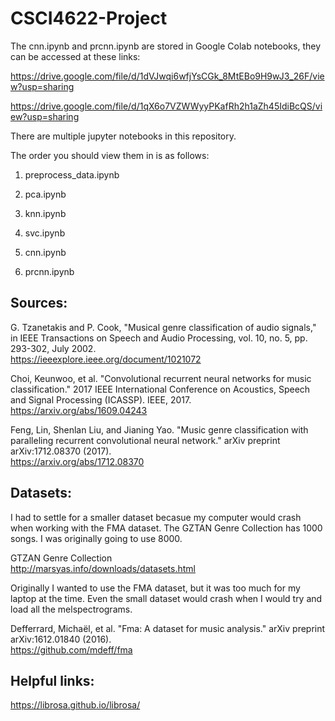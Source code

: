 # CSCI4622-Project

The cnn.ipynb and prcnn.ipynb are stored in Google Colab notebooks, they can be accessed at these links:

https://drive.google.com/file/d/1dVJwqi6wfjYsCGk_8MtEBo9H9wJ3_26F/view?usp=sharing

https://drive.google.com/file/d/1qX6o7VZWWyyPKafRh2h1aZh45IdiBcQS/view?usp=sharing

There are multiple jupyter notebooks in this repository.

The order you should view them in is as follows:

1. preprocess_data.ipynb

2. pca.ipynb

3. knn.ipynb

4. svc.ipynb

5. cnn.ipynb

6. prcnn.ipynb

## Sources:

G. Tzanetakis and P. Cook, "Musical genre classification of audio signals," in IEEE Transactions on Speech and Audio Processing, vol. 10, no. 5, pp. 293-302, July 2002. \
https://ieeexplore.ieee.org/document/1021072

Choi, Keunwoo, et al. "Convolutional recurrent neural networks for music classification." 2017 IEEE International Conference on Acoustics, Speech and Signal Processing (ICASSP). IEEE, 2017. \
https://arxiv.org/abs/1609.04243

Feng, Lin, Shenlan Liu, and Jianing Yao. "Music genre classification with paralleling recurrent convolutional neural network." arXiv preprint arXiv:1712.08370 (2017). \
https://arxiv.org/abs/1712.08370

## Datasets:

I had to settle for a smaller dataset becasue my computer would crash when working with the FMA dataset. The GZTAN Genre Collection has 1000 songs. I was originally going to use 8000.

GTZAN Genre Collection \
http://marsyas.info/downloads/datasets.html

Originally I wanted to use the FMA dataset, but it was too much for my laptop at the time. Even the small dataset would crash when I would try and load all the melspectrograms.

Defferrard, Michaël, et al. "Fma: A dataset for music analysis." arXiv preprint arXiv:1612.01840 (2016). \
https://github.com/mdeff/fma

## Helpful links:

https://librosa.github.io/librosa/
